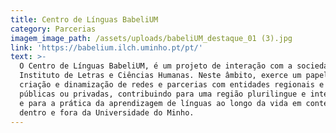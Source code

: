 ```yaml
---
title: Centro de Línguas BabeliUM
category: Parcerias
imagem_image_path: /assets/uploads/babeliUM_destaque_01 (3).jpg
link: 'https://babelium.ilch.uminho.pt/pt/'
text: >-
  O Centro de Línguas BabeliUM, é um projeto de interação com a sociedade do
  Instituto de Letras e Ciências Humanas. Neste âmbito, exerce um papel ativo na
  criação e dinamização de redes e parcerias com entidades regionais e locais,
  públicas ou privadas, contribuindo para uma região plurilingue e intercultural
  e para a prática da aprendizagem de línguas ao longo da vida em contextos
  dentro e fora da Universidade do Minho.
---
```


